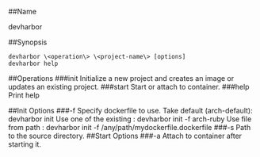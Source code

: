 ##Name

devharbor

##Synopsis

    devharbor \<operation\> \<project-name\> [options]
    devharbor help

##Operations
###init
    Initialize a new project and creates an image
    or updates an existing project.
###start
    Start or attach to container.
###help
    Print help

##Init Options
###-f
    Specify dockerfile to use.
    Take default (arch-default): devharbor init
    Use one of the existing    : devharbor init -f arch-ruby
    Use file from path         : devharbor init -f /any/path/mydockerfile.dockerfile
###-s
    Path to the source directory.
##Start Options
###-a
    Attach to container after starting it.
